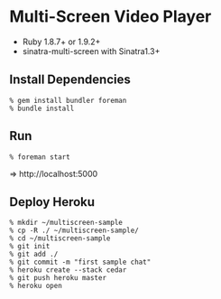 Multi-Screen Video Player
=========================

* Ruby 1.8.7+ or 1.9.2+
* sinatra-multi-screen with Sinatra1.3+


Install Dependencies
--------------------

    % gem install bundler foreman
    % bundle install


Run
---

    % foreman start

=> http://localhost:5000


Deploy Heroku
-------------

    % mkdir ~/multiscreen-sample
    % cp -R ./ ~/multiscreen-sample/
    % cd ~/multiscreen-sample
    % git init
    % git add ./
    % git commit -m "first sample chat"
    % heroku create --stack cedar
    % git push heroku master
    % heroku open
